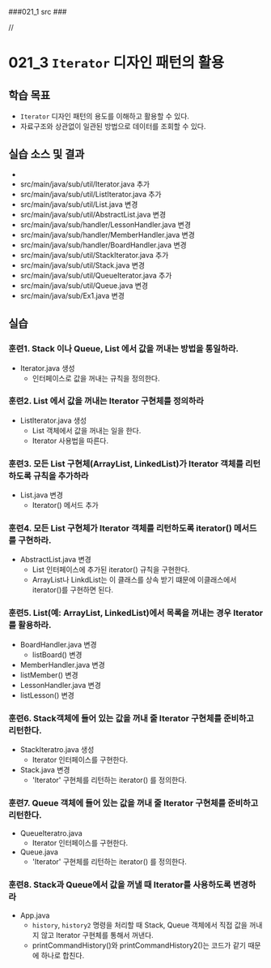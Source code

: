 ###021_1 src ###

// 

# 021_3 `Iterator` 디자인 패턴의 활용

## 학습 목표

- `Iterator` 디자인 패턴의 용도를 이해하고 활용할 수 있다.
- 자료구조와 상관없이 일관된 방법으로 데이터를 조회할 수 있다.


## 실습 소스 및 결과


- 
- src/main/java/sub/util/Iterator.java 추가
- src/main/java/sub/util/ListIterator.java 추가
- src/main/java/sub/util/List.java 변경
- src/main/java/sub/util/AbstractList.java 변경
- src/main/java/sub/handler/LessonHandler.java 변경
- src/main/java/sub/handler/MemberHandler.java 변경
- src/main/java/sub/handler/BoardHandler.java 변경
- src/main/java/sub/util/StackIterator.java 추가
- src/main/java/sub/util/Stack.java 변경
- src/main/java/sub/util/QueueIterator.java 추가
- src/main/java/sub/util/Queue.java 변경
- src/main/java/sub/Ex1.java 변경

## 실습

### 훈련1. Stack 이나 Queue, List 에서 값을 꺼내는 방법을 통일하라.

- Iterator.java 생성
  - 인터페이스로 값을 꺼내는 규칙을 정의한다.
  
  
### 훈련2. List 에서 값을 꺼내는 Iterator 구현체를 정의하라
- ListIterator.java 생성
  - List 객체에서 값을 꺼내는 일을 한다.
  - Iterator 사용법을 따른다.
  
### 훈련3. 모든 List 구현체(ArrayList, LinkedList)가 Iterator 객체를 리턴하도록 규칙을 추가하라

- List.java 변경
  - Iterator() 메서드 추가
   
### 훈련4. 모든 List 구현체가 Iterator 객체를 리턴하도록  iterator() 메서드를 구현하라.

- AbstractList.java 변경
   - List 인터페이스에 추가된 iterator() 규칙을 구현한다.
   - ArrayList나 LinkdList는 이 클래스를 상속 받기 떄문에 이클래스에서 iterator()를 구현하면 된다.
     
     
### 훈련5. List(예: ArrayList, LinkedList)에서 목록을 꺼내는 경우 Iterator를 활용하라.
- BoardHandler.java 변경
  - listBoard() 변경
- MemberHandler.java 변경
 - listMember() 변경
- LessonHandler.java 변경
 - listLesson() 변경
 
 ### 훈련6.  Stack객체에 들어 있는 값을 꺼내 줄 Iterator 구현체를 준비하고 리턴한다.
 
 - StackIteratro.java 생성
   - Iterator 인터페이스를 구현한다.
 - Stack.java 변경
   - 'Iterator' 구현체를 리턴하는 iterator() 를 정의한다.
 
### 훈련7. Queue 객체에 들어 있는 값을 꺼내 줄 Iterator 구현체를 준비하고 리턴한다.
- QueueIteratro.java
  - Iterator 인터페이스를 구현한다.
- Queue.java
  - 'Iterator' 구현체를 리턴하는 iterator() 를 정의한다.

### 훈련8. Stack과 Queue에서 값을 꺼낼 때 Iterator를 사용하도록 변경하라
- App.java
  - `history`, `history2` 명령을 처리할 때 Stack, Queue 객체에서 직접 값을 꺼내지 않고 Iterator 구현체를 통해서 꺼낸다.
  - printCommandHistory()와 printCommandHistory2()는 코드가 같기 때문에 하나로 합친다.